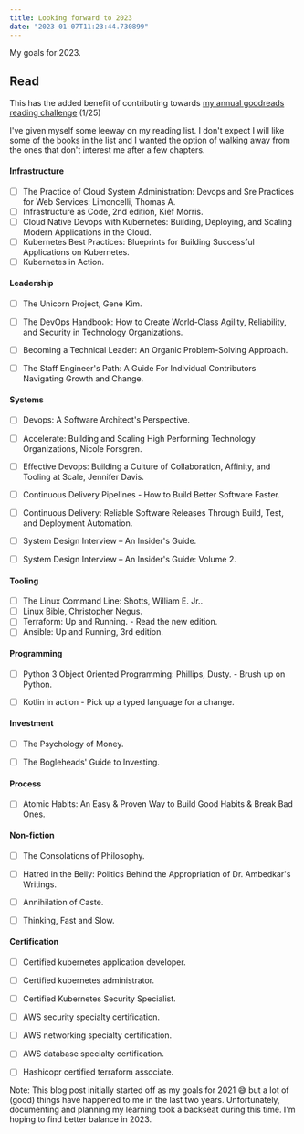 ```yaml
---
title: Looking forward to 2023
date: "2023-01-07T11:23:44.730899"
---
```


My goals for 2023.

## Read

This has the added benefit of contributing towards [my annual goodreads reading challenge](https://www.goodreads.com/user_challenges/40850031 "Jojin's 2023 goodreads reading challenge") (1/25)

I've given myself some leeway on my reading list. I don't expect I will like some of the books in the list and I wanted the option of walking away from the ones that don't interest me after a few chapters.

#### Infrastructure
- [ ] The Practice of Cloud System Administration: Devops and Sre Practices for Web Services: Limoncelli, Thomas A.
- [ ] Infrastructure as Code, 2nd edition, Kief Morris.
- [ ] Cloud Native Devops with Kubernetes: Building, Deploying, and Scaling Modern Applications in the Cloud.
- [ ] Kubernetes Best Practices: Blueprints for Building Successful Applications on Kubernetes.
- [ ] Kubernetes in Action.
	
#### Leadership
- [ ] The Unicorn Project, Gene Kim.
- [ ] The DevOps Handbook: How to Create World-Class Agility, Reliability, and Security in Technology Organizations.
- [ ] Becoming a Technical Leader: An Organic Problem-Solving Approach.
- [ ] The Staff Engineer's Path: A Guide For Individual Contributors Navigating Growth and Change.


#### Systems
- [ ] Devops: A Software Architect's Perspective.
- [ ] Accelerate: Building and Scaling High Performing Technology Organizations, Nicole Forsgren.
- [ ] Effective Devops: Building a Culture of Collaboration, Affinity, and Tooling at Scale, Jennifer Davis.
- [ ] Continuous Delivery Pipelines - How to Build Better Software Faster.
- [ ] Continuous Delivery: Reliable Software Releases Through Build, Test, and Deployment Automation.
- [ ] System Design Interview – An Insider's Guide.
- [ ] System Design Interview – An Insider's Guide: Volume 2.


#### Tooling
- [ ] The Linux Command Line: Shotts, William E. Jr..
- [ ] Linux Bible, Christopher Negus.
- [ ] Terraform: Up and Running. - Read the new edition.
- [ ] Ansible: Up and Running, 3rd edition.

#### Programming
- [ ] Python 3 Object Oriented Programming: Phillips, Dusty. - Brush up on Python.
- [ ] Kotlin in action - Pick up a typed language for a change.


#### Investment
- [ ] The Psychology of Money.
- [ ] The Bogleheads' Guide to Investing.


#### Process
- [ ] Atomic Habits: An Easy & Proven Way to Build Good Habits & Break Bad Ones.


#### Non-fiction
- [ ] The Consolations of Philosophy.
- [ ] Hatred in the Belly: Politics Behind the Appropriation of Dr. Ambedkar's Writings.
- [ ] Annihilation of Caste.
- [ ] Thinking, Fast and Slow.




#### Certification

- [ ] Certified kubernetes application developer.
- [ ] Certified kubernetes administrator.
- [ ] Certified Kubernetes Security Specialist.
- [ ] AWS security specialty certification.
- [ ] AWS networking specialty certification.
- [ ] AWS database specialty certification.
- [ ] Hashicopr certified terraform associate.


Note: This blog post initially started off as my goals for 2021 😅 but a lot of (good) things have happened to me in the last two years. Unfortunately, documenting and planning my learning took a backseat during this time. I'm hoping to find better balance in 2023.
